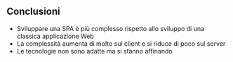 ##  Conclusioni

* Sviluppare una SPA è più complesso rispetto allo sviluppo di una classica applicazione Web <!-- .element: class="fragment" data-fragment-index="1" -->
* La complessità aumenta di molto sul client e si riduce di poco sul server <!-- .element: class="fragment" data-fragment-index="2" -->
* Le tecnologie non sono adatte ma si stanno affinando <!-- .element: class="fragment" data-fragment-index="3" -->